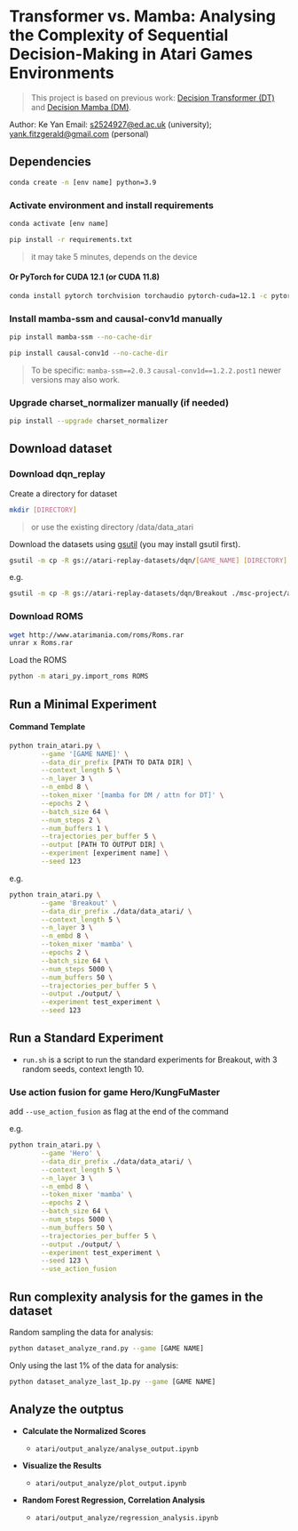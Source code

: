 # Transformer vs. Mamba: Analysing the Complexity of Sequential Decision-Making in Atari Games Environments

>This project is based on previous work: [Decision Transformer (DT)](https://github.com/kzl/decision-transformer) and [Decision Mamba (DM)](https://github.com/Toshihiro-Ota/decision-mamba).

Author: Ke Yan
Email: s2524927@ed.ac.uk (university); yank.fitzgerald@gmail.com (personal)


## Dependencies

```bash
conda create -n [env name] python=3.9
```

### Activate environment and install requirements

```bash
conda activate [env name]
```

```bash
pip install -r requirements.txt
```

> it may take 5 minutes, depends on the device

#### Or PyTorch for CUDA 12.1 (or CUDA 11.8)

```bash
conda install pytorch torchvision torchaudio pytorch-cuda=12.1 -c pytorch -c nvidia
```

### Install mamba-ssm and causal-conv1d manually

```bash
pip install mamba-ssm --no-cache-dir
```

```bash
pip install causal-conv1d --no-cache-dir
```

> To be specific:
> `mamba-ssm==2.0.3`
> `causal-conv1d==1.2.2.post1`
> newer versions may also work.

### Upgrade charset_normalizer manually (if needed)

```bash
pip install --upgrade charset_normalizer
```

## Download dataset

### Download dqn_replay

Create a directory for dataset 

```bash
mkdir [DIRECTORY]
```
> or use the existing directory /data/data_atari

Download the datasets using [gsutil](https://cloud.google.com/storage/docs/gsutil_install#install) (you may install gsutil first).


```bash
gsutil -m cp -R gs://atari-replay-datasets/dqn/[GAME_NAME] [DIRECTORY]
```

e.g.

```bash
gsutil -m cp -R gs://atari-replay-datasets/dqn/Breakout ./msc-project/atari/data/data_atari
```

### Download ROMS 
```bash
wget http://www.atarimania.com/roms/Roms.rar
unrar x Roms.rar
```

Load the ROMS

``` bash
python -m atari_py.import_roms ROMS
```

## Run a Minimal Experiment

#### Command Template

```bash
python train_atari.py \
        --game '[GAME NAME]' \
        --data_dir_prefix [PATH TO DATA DIR] \
        --context_length 5 \
        --n_layer 3 \
        --n_embd 8 \
        --token_mixer '[mamba for DM / attn for DT]' \
        --epochs 2 \
        --batch_size 64 \
        --num_steps 2 \
        --num_buffers 1 \
        --trajectories_per_buffer 5 \
        --output [PATH TO OUTPUT DIR] \
        --experiment [experiment name] \
        --seed 123
```

e.g.

```bash
python train_atari.py \
        --game 'Breakout' \
        --data_dir_prefix ./data/data_atari/ \
        --context_length 5 \
        --n_layer 3 \
        --n_embd 8 \
        --token_mixer 'mamba' \
        --epochs 2 \
        --batch_size 64 \
        --num_steps 5000 \
        --num_buffers 50 \
        --trajectories_per_buffer 5 \
        --output ./output/ \
        --experiment test_experiment \
        --seed 123
```

## Run a Standard Experiment

- `run.sh` is a script to run the standard experiments for Breakout, with 3 random seeds, context length 10.

### Use action fusion for game Hero/KungFuMaster

add `--use_action_fusion` as flag at the end of the command

e.g.

```bash
python train_atari.py \
        --game 'Hero' \
        --data_dir_prefix ./data/data_atari/ \
        --context_length 5 \
        --n_layer 3 \
        --n_embd 8 \
        --token_mixer 'mamba' \
        --epochs 2 \
        --batch_size 64 \
        --num_steps 5000 \
        --num_buffers 50 \
        --trajectories_per_buffer 5 \
        --output ./output/ \
        --experiment test_experiment \
        --seed 123 \
        --use_action_fusion
```


## Run complexity analysis for the games in the dataset

Random sampling the data for analysis:

```bash
python dataset_analyze_rand.py --game [GAME NAME] 
```

Only using the last 1% of the data for analysis:

```bash
python dataset_analyze_last_1p.py --game [GAME NAME] 
```

## Analyze the outptus

- **Calculate the Normalized Scores**

  - `atari/output_analyze/analyse_output.ipynb`

- **Visualize the Results**

  - `atari/output_analyze/plot_output.ipynb`

- **Random Forest Regression, Correlation Analysis**

  - `atari/output_analyze/regression_analysis.ipynb`
